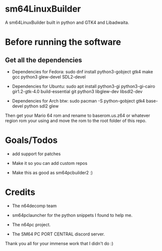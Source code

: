 # sm64LinuxBuilder
A sm64LinuxBuilder built in python and GTK4 and Libadwaita.



# Before running the software

## Get all the dependencies
- Dependencies for Fedora: sudo dnf install python3-gobject gtk4 make gcc python3 glew-devel SDL2-devel

- Dependencies for Ubuntu: sudo apt install python3-gi python3-gi-cairo gir1.2-gtk-4.0 build-essential git python3 libglew-dev libsdl2-dev

- Dependencies for Arch btw: sudo pacman -S python-gobject gtk4 base-devel python sdl2 glew

Then get your Mario 64 rom and rename to baserom.us.z64 or whatever region rom your using and move the rom to the root folder of this repo.

# Goals/Todos

- add support for patches

- Make it so you can add custom repos

- Make this as good as sm64pcbuilder2 :)

# Credits

- The n64decomp team

- sm64pclauncher for the python snippets I found to help me.

- The n64pc project.

- The SM64 PC PORT CENTRAL discord server.

Thank you all for your immense work that I didn't do :)
